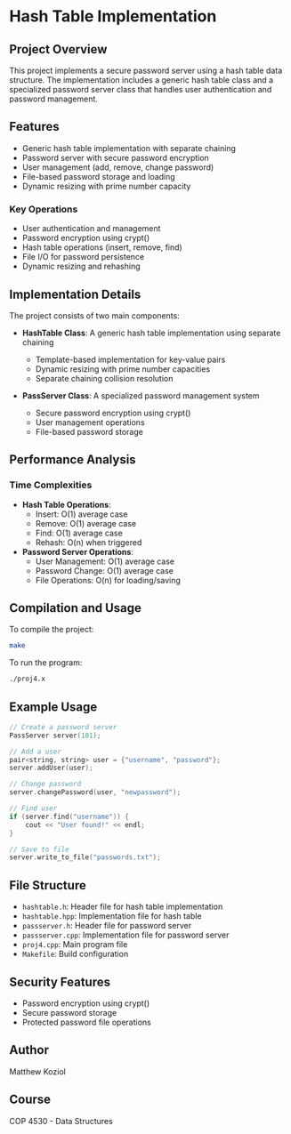 # Hash Table Implementation

## Project Overview
This project implements a secure password server using a hash table data structure. The implementation includes a generic hash table class and a specialized password server class that handles user authentication and password management.

## Features
- Generic hash table implementation with separate chaining
- Password server with secure password encryption
- User management (add, remove, change password)
- File-based password storage and loading
- Dynamic resizing with prime number capacity

### Key Operations
- User authentication and management
- Password encryption using crypt()
- Hash table operations (insert, remove, find)
- File I/O for password persistence
- Dynamic resizing and rehashing

## Implementation Details
The project consists of two main components:

- **HashTable Class**: A generic hash table implementation using separate chaining
  - Template-based implementation for key-value pairs
  - Dynamic resizing with prime number capacities
  - Separate chaining collision resolution

- **PassServer Class**: A specialized password management system
  - Secure password encryption using crypt()
  - User management operations
  - File-based password storage

## Performance Analysis
### Time Complexities
- **Hash Table Operations**:
  - Insert: O(1) average case
  - Remove: O(1) average case
  - Find: O(1) average case
  - Rehash: O(n) when triggered
- **Password Server Operations**:
  - User Management: O(1) average case
  - Password Change: O(1) average case
  - File Operations: O(n) for loading/saving

## Compilation and Usage
To compile the project:
```bash
make
```

To run the program:
```bash
./proj4.x
```

## Example Usage
```cpp
// Create a password server
PassServer server(101);

// Add a user
pair<string, string> user = {"username", "password"};
server.addUser(user);

// Change password
server.changePassword(user, "newpassword");

// Find user
if (server.find("username")) {
    cout << "User found!" << endl;
}

// Save to file
server.write_to_file("passwords.txt");
```

## File Structure
- `hashtable.h`: Header file for hash table implementation
- `hashtable.hpp`: Implementation file for hash table
- `passserver.h`: Header file for password server
- `passserver.cpp`: Implementation file for password server
- `proj4.cpp`: Main program file
- `Makefile`: Build configuration

## Security Features
- Password encryption using crypt()
- Secure password storage
- Protected password file operations

## Author
Matthew Koziol

## Course
COP 4530 - Data Structures 
